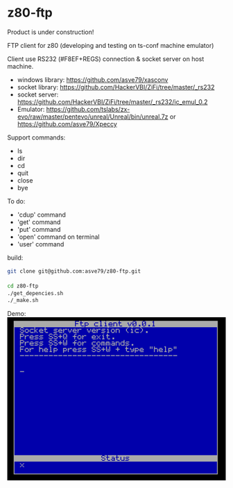 # z80-ftp

Product is under construction!

FTP client for z80 (developing and testing on ts-conf machine emulator)

Client use RS232 (#F8EF+REGS) connection & socket server on host machine.

* windows library: https://github.com/asve79/xasconv
* socket library: https://github.com/HackerVBI/ZiFi/tree/master/_rs232
* socket server: https://github.com/HackerVBI/ZiFi/tree/master/_rs232/ic_emul_0.2
* Emulator: https://github.com/tslabs/zx-evo/raw/master/pentevo/unreal/Unreal/bin/unreal.7z or https://github.com/asve79/Xpeccy

Support commands:
* ls
* dir
* cd
* quit
* close
* bye

To do:
* 'cdup' command
* 'get' command
* 'put' command
* 'open' command on terminal
* 'user' command

build:
```bash
git clone git@github.com:asve79/z80-ftp.git

cd z80-ftp
./get_depencies.sh
./_make.sh
```
Demo:
![Demo](https://github.com/asve79/z80-ftp/blob/master/demo/ftp-client-demo.gif)
